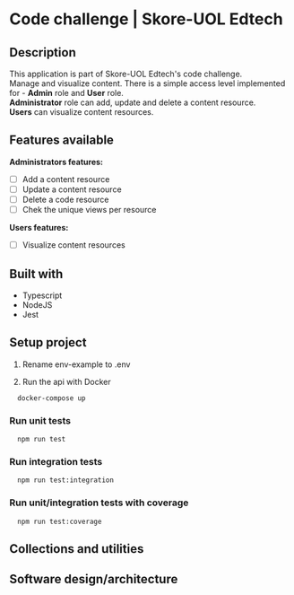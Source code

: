 # Code challenge | Skore-UOL Edtech

## Description
This application is part of Skore-UOL Edtech's code challenge.\
Manage and visualize content. There is a simple access level implemented for - **Admin** role and **User** role.\
**Administrator** role can add, update and delete a content resource.\
**Users** can visualize content resources.

## Features available
**Administrators features:**
- [  ] Add a content resource
- [  ] Update a content resource
- [  ] Delete a code resource
- [  ] Chek the unique views per resource

**Users features:**
- [  ] Visualize content resources

## Built with
- Typescript
- NodeJS
- Jest

## Setup project

1. Rename env-example to .env

2. Run the api with Docker
```
  docker-compose up
```

### Run unit tests
```
  npm run test
```

### Run integration tests
```
  npm run test:integration
```

### Run unit/integration tests with coverage
```
  npm run test:coverage
```

## Collections and utilities

## Software design/architecture